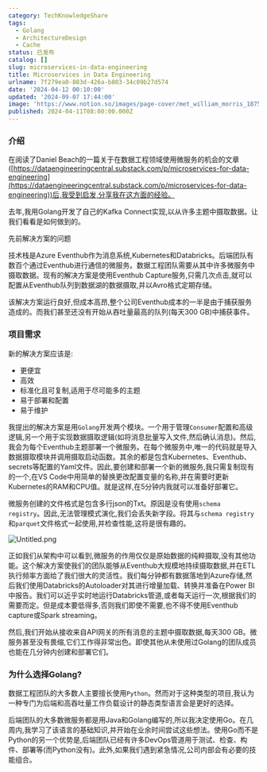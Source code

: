 ```yaml
---
category: TechKnowledgeShare
tags:
  - Golang
  - ArchitectureDesign
  - Cache
status: 已发布
catalog: []
slug: microservices-in-data-engineering
title: Microservices in Data Engineering
urlname: 7f279ea0-883d-426a-b803-34c09b27d574
date: '2024-04-12 00:10:00'
updated: '2024-09-07 17:44:00'
image: 'https://www.notion.so/images/page-cover/met_william_morris_1875.jpg'
published: 2024-04-11T08:00:00.000Z
---
```


### 介绍


在阅读了Daniel Beach的一篇关于在数据工程领域使用微服务的机会的文章([https://dataengineeringcentral.substack.com/p/microservices-for-data-engineering](https://dataengineeringcentral.substack.com/p/microservices-for-data-engineering))后,我受到启发,分享我在这方面的经验。


去年,我用Golang开发了自己的Kafka Connect实现,以从许多主题中摄取数据。让我们看看是如何做到的。


先前解决方案的问题


技术栈是Azure Eventhub作为消息系统,Kubernetes和Databricks。后端团队有数百个通过Eventhub进行通信的微服务。数据工程团队需要从其中许多微服务中摄取数据。现有的解决方案是使用Eventhub Capture服务,只需几次点击,就可以配置从Eventhub队列到数据湖的数据摄取,并以Avro格式定期存储。


该解决方案运行良好,但成本高昂,整个公司Eventhub成本的一半是由于捕获服务造成的。而我们甚至还没有开始从吞吐量最高的队列(每天300 GB)中捕获事件。


### 项目需求


新的解决方案应该是:

- 更便宜
- 高效
- 标准化且可复制,适用于尽可能多的主题
- 易于部署和配置
- 易于维护

我提出的解决方案是用`Golang`开发两个模块。一个用于管理`Consumer`配置和高级逻辑,另一个用于实现数据摄取逻辑(如将消息批量写入文件,然后确认消息)。然后,我会为每个Eventhub主题部署一个微服务。在每个微服务中,唯一的代码就是导入数据摄取模块并调用摄取启动函数。其余的都是包含Kubernetes、Eventhub、secrets等配置的Yaml文件。因此,要创建和部署一个新的微服务,我只需复制现有的一个,在VS Code中用简单的替换更改配置变量的名称,并在需要时更新Kubernetes的RAM和CPU值。就是这样,在5分钟内我就可以准备好部署它。


微服务创建的文件格式是包含多行json的Txt。原因是没有使用`schema registry`。因此,无法管理模式演化,我们会丢失新字段。将其与`schema registry`和`parquet`文件格式一起使用,并检查性能,这将是很有趣的。


![Untitled.png](https://prod-files-secure.s3.us-west-2.amazonaws.com/5d24fe63-e567-4804-86f9-9fdc62e13082/4e0f8d5d-b295-4408-9363-660688d511a9/Untitled.png?X-Amz-Algorithm=AWS4-HMAC-SHA256&X-Amz-Content-Sha256=UNSIGNED-PAYLOAD&X-Amz-Credential=ASIAZI2LB4664AAVBMW7%2F20250330%2Fus-west-2%2Fs3%2Faws4_request&X-Amz-Date=20250330T053710Z&X-Amz-Expires=3600&X-Amz-Security-Token=IQoJb3JpZ2luX2VjEBsaCXVzLXdlc3QtMiJIMEYCIQCoXMAHlO7SukQlNSySikIVus3nKl5NJAahSUrMuonK0wIhAJttpWLpwfCNN7ax74Sjmh22%2F9kABl0OxR7D%2Fc6zhIuuKogECIT%2F%2F%2F%2F%2F%2F%2F%2F%2F%2FwEQABoMNjM3NDIzMTgzODA1IgwzOpqrJdFfAkh16g0q3AMj1HHX%2FAldlN9jjyl%2F4DbLxdZaXdfVGrXeE37aN8bbCKeuXI%2BgFBmy0GJWKEP4NsEuqOAqQr26yshaABKE%2Fx23aV5X9CTb8AI4Ak3xOAF2%2BdUKaaNvf09OwW7JxNcz1e9ND1f2aynlPmDKM9rHLVaao%2FiSwf20J80yB7W4HH3XDk3c1Zot8Ve%2FHq4nFBEpspwpGrRswgOU0BKxLAiS%2B502yFiM4Nrn3z1xp%2Br4sFdHzS8oipeJQVUwlOFjN7ZCw%2B2mE9E3OoPGthSz8rcDdIkkIAlWolkF5%2FcIFuGkR8patR0QGVhYpmVCypNAhQlZIj8kwHa00oZqJff%2BxgO9gGuRp0WyqPAFumpsBfDJbYQapInbyurnyeaMjxss4FhKONpOkTVuTiobG83s5zKGlg6VaZfoiVX0fNAGmNPW3KRSuZw%2BQldeLl42PB5h2ZkDfJdVCYer8ozcz%2BJpQxPiV84tV7xRObk2rM61jvQhLlK5cf7Y2Hf5Ug71t%2BJRJXSqD7gPhM9NbJSkI8sMmN%2BrHNHqZsIS%2B%2B%2FODRmrH6d3e9g3M6WlLYEAi5F6A9mokC0I4HdEEqSaKGqEBJCsAGh2%2FkWhNKylk5KAtcgwDtE9bPtRMBy3H6sUVZLrHN9oVzDp56K%2FBjqkAY6J%2BKUYGz%2BPEE7XpvzbtuHs0JK0YkmhGR5buX9EQwcf0MQPzQtyfFEAQnoAcIMxRnlTBk2C5F2VNDjw3psU%2BlHWuzciDo40%2BCkJ%2BnTGlzLo9peQiHGQQl%2FomRfBzfThuGW%2BlaWnYbUxx9c7jQXKc3QHhKu4tIoikr4PPwqqngjYCxRtITwlKWNeyfvf3sA8sy0qWvJ%2FzmPCSGRTWg%2BMV7gdSX%2Fs&X-Amz-Signature=909767a6cfbc87cce7e5303bf8d2ab80f0c37da55f7ac3fcab548192be5c84bc&X-Amz-SignedHeaders=host&x-id=GetObject)


正如我们从架构中可以看到,微服务的作用仅仅是原始数据的纯粹摄取,没有其他功能。这个解决方案使我们的团队能够从Eventhub大规模地持续摄取数据,并在ETL执行频率方面给了我们很大的灵活性。我们每分钟都有数据落地到Azure存储,然后我们使用Databricks的Autoloader对其进行增量加载、转换并准备在Power BI中报告。我们可以近乎实时地运行Databricks管道,或者每天运行一次,根据我们的需要而定。但是成本要低得多,否则我们即使不需要,也不得不使用Eventhub capture或Spark streaming。


然后,我们开始从接收来自API网关的所有消息的主题中摄取数据,每天300 GB。微服务甚至没有畏缩,它们工作得非常出色。即使其他从未使用过Golang的团队成员也能在几分钟内创建和部署它们。


### 为什么选择Golang?


数据工程团队的大多数人主要擅长使用`Python`。然而对于这种类型的项目,我认为一种专门为后端和高吞吐量工作负载设计的静态类型语言会是更好的选择。


后端团队的大多数微服务都是用Java和Golang编写的,所以我决定使用Go。在几周内,我学习了该语言的基础知识,并开始在业余时间尝试这些想法。使用Go而不是Python的另一个优势是,后端团队已经有许多DevOps管道用于测试、检查、构件、部署等(而Python没有)。此外,如果我们遇到紧急情况,公司内部会有必要的技能组合。


